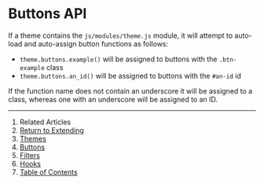 Buttons API
===========

If a theme contains the `js/modules/theme.js` module, it will attempt to auto-load and auto-assign button functions as follows:

* `theme.buttons.example()` will be assigned to buttons with the `.btn-example` class
* `theme.buttons.an_id()` will be assigned to buttons with the `#an-id` id

If the function name does not contain an underscore it will be assigned to a class, whereas one with an underscore will be assigned to an ID.

--------------------------------------------------------------------------------

1. Related Articles
2. [Return to Extending](../../extending/)
3. [Themes](../themes/)
4. [Buttons](../buttons/)
5. [Filters](../filters/)
6. [Hooks](../hooks/)
7. [Table of Contents](../../../)
